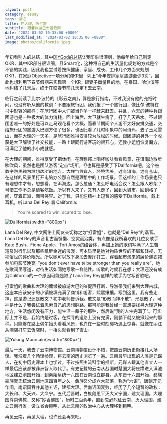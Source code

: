 ```yaml
---
layout: post
category: essay
tags: 游记
title: 在大理，听打雷
subtitle: 跟着旅游巴士游云南
date: "2024-03-02 10:35:00 +0800"
last_modified_at: "2024-03-02 10:35:00 +0800"
image: photos/dalifornia.jpeg
---
```


年初看别人的总结，其中[DIYGod的总结](https://diygod.cc/2023)让我印象很深刻，他每年给自己制定OKR，其中KR部分很详细，且Smart化，这种将自己的生活量化规划的方式是个不错的实践，因此我也尝试着按照健康、家庭、成长、工作几个方面来规划OKR，在家庭Objective一项分解的KR里，列上“今年安排家庭旅游至少3次”，因此也想利用下春节假期来实现第一个KR，跟妻子商量目的地，在泰国、哈尔滨等地纠结了几天后，终于在临春节前几天定下去云南。

临行之前读了比尔·波特的《彩云之南》，算是旅行指南，不过我没有他的充裕时间，也没有听从他的教训：不要跟旅行团。我们报了一个旅行团，像比尔·波特在书中形容的那样：在旅行团中人们被当作羊一样赶来赶去。并且，六天的特种兵跟团游也是一种极大的体力消耗，回上海后，大卫就生病了，打了几天吊水。不过跟团游唯一的好处是可以走马观花看个大概，而春节期间个人游不太好安排交通，交给旅行团的旅游大巴则方便了很多，也因此看了儿时印象中的阿诗玛、去了玉龙雪山，而在大理的一天多，是旅行团难得安排较为放松的时候。跟团游的另外一个收获是大卫解锁了社交技能，一路上跟同行游客玩的很开心，还教小姐姐恢复魔方，可满足了他的小小成就感。

在大理的期间，难得享受了把休闲。在理想邦上喝杯咖啡看看风景，在洱海边散步吹吹风，虽然也是团队游客“定点”场所，但也算是感受了下Dalifornia吧，这个被数字游民视为理想居所的地方。大理气候宜人，环境优美，近有洱海，远有苍山，在这样的风景里打开电脑办公那自然是理想中的工作场景。但这样的工作场景也只有理想中才有，想想看，在洱海边，怎么拉通？怎么呼电话会议？怎么跟人吵架？可惜工作不总是请客吃饭。所以有人来了，又有人走了，回到大城市，回到格子间，穿着正派，面带笑容。对于我，只能在精神上短暂的感受下Dalifornia，戴上耳机，听Lana Del Rey 唱 California:

> You’re scared to win, scared to lose.

![Dalifornia]({{site.images_baseurl}}/photos/dalifornia.jpeg){:width="800px"}

Lana Del Rey, 中文网络上网友亲切称之为“打雷姐”，也就是“Del Rey”的谐音。Lana Del Rey的声音复古而慵懒、空灵而另类，有点像是我所喜欢的几位女歌手Kate Bush、Fiona Apple、Tori Amos的结合体，再加上她的歌词写满了人生苦短及时行乐以及那些纸醉金迷的浪漫，可本质里是她对物质世界的不屑和轻视，无视俗世的评价眼光。所以她可以放下身段去餐厅打工，穿着超市淘来的廉价连衣裙参加电影节晚宴。”you don’t ever have to be stronger than you really are”，她在歌词里写道，对待生活如同她写歌一样随性。听歌的时候我在想：大理还没有成为California的一个原因可能是缺了Lana Dey Rey这样的歌手为它写首歌吧。

打雷姐的歌曲和大理的慵懒被旅游大巴的催促声打断，导游带我们来到大理古城，这座本应该安宁的小镇被填充满了商铺和游客，熙熙攘攘。写到这里，我有些走神，这是游记还是散文？初中老师告诉我，散文是“形散而神不散”，形是散了，可神是什么？我尝试着思索自己的思想脉路，那可能是我曾经一直想要找寻大理这种地方，生活悠闲没有压力，能生活一辈子的那种，然后说“我的人生完满了”。可实际上并不是，我始终是过客，在探寻的道路上没有完满，刚躺下就又被揪起来的那种。只能够在路上偶尔抬头看看风景，也许在一些时刻碰巧遇上惊喜，就像在丽江从酒店打车去饭店时，一抬头就看到了雪山。

![Yulong Mountain]({{site.images_baseurl}}/photos/yulong-mountain.jpeg){:width="800px"}

最后一天，我去了云南博物馆。云南博物馆设计不错，按照云南历史衔接几大场馆。我沿着几个场馆参观，将云南的历史浏览了一遍。云南最早出现的人类是元谋人，在初中历史课本上也学过，不过按照主流科学的推断，元谋人跟其他直立人一样最后应该都被非洲智人取代了。有史记载的云南从战国时楚国大将庄蹻进入滇池地区建立滇国开始，到秦始皇统一六国在云南设立郡县。从东晋十六国开始，彝族豪族爨氏统治云南地区四百年之久。彝族又分成六大部落，称为“六诏”，唐朝开元年间，南诏国吞并其他五诏，建都大理。后南诏国衰败，经历了几个短暂的政权：大长和、大天兴、大义宁。五代后晋时，白族段思平灭大义宁国，建大理国。大理国尊崇佛教，又称“妙香佛国”，历时三百余年，直到忽必烈征云南，灭大理国，建立云南行省，设立省会昆明，从此云南的政治中心从大理移到昆明。

再见云南，再见大理，也许还会再来吧。
